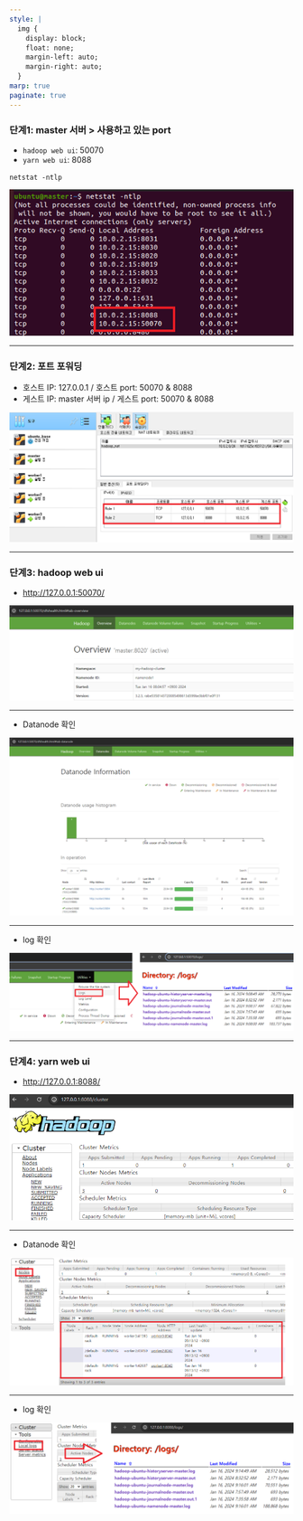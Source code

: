 ```yaml
---
style: |
  img {
    display: block;
    float: none;
    margin-left: auto;
    margin-right: auto;
  }
marp: true
paginate: true
---
```

### 단계1: master 서버 > 사용하고 있는 port
- `hadoop web ui`: 50070
- `yarn web ui`: 8088
```shell
netstat -ntlp
```
![bg right w:600](./img/image-22.png)

---
### 단계2: 포트 포워딩
- 호스트 IP: 127.0.0.1 / 호스트 port: 50070 & 8088
- 게스트 IP: master 서버 ip / 게스트 port: 50070 & 8088

![Alt text](./img/image-23.png)

---
### 단계3: hadoop web ui
- http://127.0.0.1:50070/

![Alt text](./img/image-24.png)

---
- Datanode 확인 

![w:800](./img/image-25.png)

---
- log 확인 

![Alt text](./img/image-26.png)

---
### 단계4: yarn web ui
- http://127.0.0.1:8088/

![Alt text](./img/image-27.png)

---
- Datanode 확인

![Alt text](./img/image-28.png)

---
- log 확인

![Alt text](./img/image-29.png)
